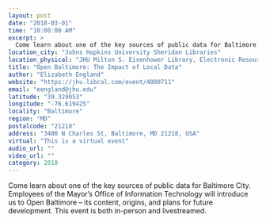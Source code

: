 ```yaml
---
layout: post
date: "2018-03-01"
time: "10:00:00 AM"
excerpt: >
  Come learn about one of the key sources of public data for Baltimore City. Employees of the Mayor’s Office of Information Technology will ...
location_city: "Johns Hopkins University Sheridan Libraries"
location_physical: "JHU Milton S. Eisenhower Library, Electronic Resource Center"
title: "Open Baltimore: The Impact of Local Data"
author: "Elizabeth England"
website: "https://jhu.libcal.com/event/4000711"
email: "eengland@jhu.edu"
latitude: "39.329053"
longitude: "-76.619425"
locality: "Baltimore"
region: "MD"
postalcode: "21218"
address: "3400 N Charles St, Baltimore, MD 21218, USA"
virtual: "This is a virtual event"
audio_url: ""
video_url: ""
category: 2018
---
```


Come learn about one of the key sources of public data for Baltimore City. Employees of the Mayor’s Office of Information Technology will introduce us to Open Baltimore – its content, origins, and plans for future development. This event is both in-person and livestreamed.
